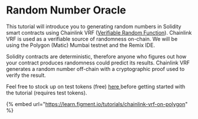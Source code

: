 # Random Number Oracle

This tutorial will introduce you to generating random numbers in Solidity smart contracts using Chainlink VRF ([Verifiable Random Function](https://docs.chain.link/docs/chainlink-vrf/#generate-random-numbers-in-your-smart-contracts)). Chainlink VRF is used as a verifiable source of randomness on-chain. We will be using the Polygon (Matic) Mumbai testnet and the Remix IDE.

Solidity contracts are deterministic, therefore anyone who figures out how your contract produces randomness could predict its results. Chainlink VRF generates a random number off-chain with a cryptographic proof used to verify the result.

Feel free to stock up on test tokens (free) [here ](https://faucet.polygon.technology)before getting started with the tutorial (requires test tokens).

{% embed url="https://learn.figment.io/tutorials/chainlink-vrf-on-polygon" %}
